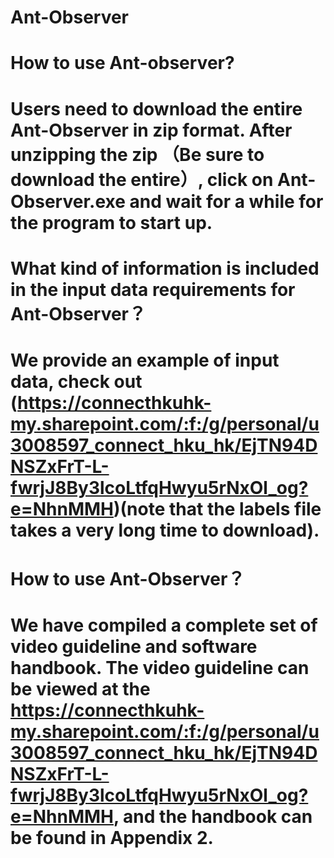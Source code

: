# Ant-Observer
# How to use Ant-observer?
# Users need to download the entire Ant-Observer in zip format. After unzipping the zip （Be sure to download the entire）, click on Ant-Observer.exe and wait for a while for the program to start up.

# What kind of information is included in the input data requirements for Ant-Observer？
# We provide an example of input data, check out (https://connecthkuhk-my.sharepoint.com/:f:/g/personal/u3008597_connect_hku_hk/EjTN94DNSZxFrT-L-fwrjJ8By3lcoLtfqHwyu5rNxOl_og?e=NhnMMH)(note that the labels file takes a very long time to download).

# How to use Ant-Observer？

# We have compiled a complete set of video guideline and software handbook. The video guideline can be viewed at the https://connecthkuhk-my.sharepoint.com/:f:/g/personal/u3008597_connect_hku_hk/EjTN94DNSZxFrT-L-fwrjJ8By3lcoLtfqHwyu5rNxOl_og?e=NhnMMH, and the handbook can be found in Appendix 2.

